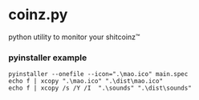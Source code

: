 # coinz.py
python utility to monitor your shitcoinz™

### pyinstaller example
```batch
pyinstaller --onefile --icon=".\mao.ico" main.spec
echo f | xcopy ".\mao.ico" ".\dist\mao.ico"
echo f | xcopy /s /Y /I  ".\sounds" ".\dist\sounds"
```